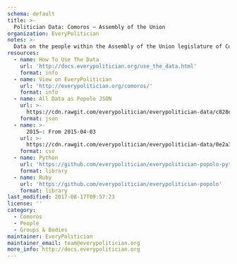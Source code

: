 ```yaml
---
schema: default
title: >-
  Politician Data: Comoros — Assembly of the Union
organization: EveryPolitician
notes: >-
  Data on the people within the Assembly of the Union legislature of Comoros.
resources:
  - name: How To Use The Data
    url: 'http://docs.everypolitician.org/use_the_data.html'
    format: info
  - name: View on EveryPolitician
    url: 'http://everypolitician.org/comoros/'
    format: info
  - name: All Data as Popolo JSON
    url: >-
      https://cdn.rawgit.com/everypolitician/everypolitician-data/c828e9b6dd666b15ff4534dc3610872c11f9e17f/data/Comoros/Assembly/ep-popolo-v1.0.json
    format: json
  - name: >-
      2015–: From 2015-04-03
    url: >-
      https://cdn.rawgit.com/everypolitician/everypolitician-data/0e2a3210b5477b1d441cd98cf4e9283f20d8048d/data/Comoros/Assembly/term-2015.csv
    format: csv
  - name: Python
    url: 'https://github.com/everypolitician/everypolitician-popolo-python'
    format: library
  - name: Ruby
    url: 'https://github.com/everypolitician/everypolitician-popolo'
    format: library
last_modified: 2017-08-17T09:57:23
license: ''
category:
  - Comoros
  - People
  - Groups & Bodies
maintainer: EveryPolitician
maintainer_email: team@everypolitician.org
more_info: http://docs.everypolitician.org
---
```

